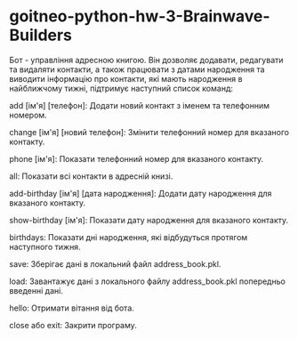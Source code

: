 # goitneo-python-hw-3-Brainwave-Builders

Бот - управління адресною книгою. Він дозволяє додавати, редагувати та видаляти контакти,
а також працювати з датами народження та виводити інформацію про контакти,
які мають народження в найближчому тижні,
підтримує наступний список команд:

add [ім'я] [телефон]: Додати новий контакт з іменем та телефонним номером.

change [ім'я] [новий телефон]: Змінити телефонний номер для вказаного контакту.

phone [ім'я]: Показати телефонний номер для вказаного контакту.

all: Показати всі контакти в адресній книзі.

add-birthday [ім'я] [дата народження]: Додати дату народження для вказаного контакту.

show-birthday [ім'я]: Показати дату народження для вказаного контакту.

birthdays: Показати дні народження, які відбудуться протягом наступного тижня.

save: Зберігає дані в локальний файл address_book.pkl.

load: Завантажує дані з локального файлу address_book.pkl попередньо введенні дані.

hello: Отримати вітання від бота.

close або exit: Закрити програму.
